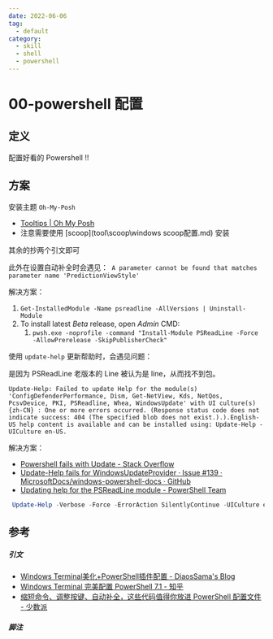 ```yaml
---
date: 2022-06-06
tag:
  - default
category:
  - skill
  - shell
  - powershell
---
```



# 00-powershell 配置


## 定义

配置好看的 Powershell !!

## 方案

安装主题 `Oh-My-Posh`
- [Tooltips | Oh My Posh](https://ohmyposh.dev/docs/configuration/tooltips)
- 注意需要使用 [scoop](tool\scoop\windows scoop配置.md) 安装

其余的抄两个引文即可

此外在设置自动补全时会遇见：` A parameter cannot be found that matches parameter name 'PredictionViewStyle'`

解决方案：

1. `Get-InstalledModule -Name psreadline -AllVersions | Uninstall-Module`
2. To install latest _Beta_ release, open _Admin_ CMD:
	1. `pwsh.exe -noprofile -command "Install-Module PSReadLine -Force -AllowPrerelease -SkipPublisherCheck"`

使用 `update-help` 更新帮助时，会遇见问题：

是因为 PSReadLine 老版本的 Line 被认为是 line，从而找不到包。

`Update-Help: Failed to update Help for the module(s) 'ConfigDefenderPerformance, Dism, Get-NetView, Kds, NetQos, PcsvDevice, PKI, PSReadline, Whea, WindowsUpdate' with UI culture(s) {zh-CN} : One or more errors occurred. (Response status code does not indicate success: 404 (The specified blob does not exist.).).English-US help content is available and can be installed using: Update-Help -UICulture en-US.`

解决方案：

- [Powershell fails with Update - Stack Overflow](https://stackoverflow.com/questions/39834452/powershell-fails-with-update)
- [Update-Help fails for WindowsUpdateProvider · Issue #139 · MicrosoftDocs/windows-powershell-docs · GitHub](https://github.com/MicrosoftDocs/windows-powershell-docs/issues/139)
- [Updating help for the PSReadLine module - PowerShell Team](https://devblogs.microsoft.com/powershell/updating-help-for-the-psreadline-module/)

```powershell
 Update-Help -Verbose -Force -ErrorAction SilentlyContinue -UICulture en-US
```

## 参考

##### 引文

- [Windows Terminal美化+PowerShell插件配置 - DiaosSama's Blog](https://diaossama.work/2020/05/windows-terminal-powershell.html)
- [Windows Terminal 完美配置 PowerShell 7.1 - 知乎](https://zhuanlan.zhihu.com/p/137595941)
- [缩短命令、调整按键、自动补全，这些代码值得你放进 PowerShell 配置文件 - 少数派](https://sspai.com/post/73019)

##### 脚注

